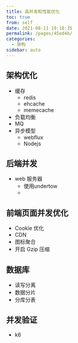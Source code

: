 ```yaml
---
title: 高并发和性能优化
toc: true
from: self
date: 2021-08-11 19:18:35
permalink: /pages/45ed4b/
categories:
  - 架构
sidebar: auto
---
```




## 架构优化

- 缓存
  - redis
  - ehcache
  - memecache
- 负载均衡
- MQ
- 异步模型
  - webflux
  - Nodejs

## 后端并发

- web 服务器
  - 使用undertow
  - 

## 前端页面并发优化

- Cookie 优化
- CDN 
- 图标聚合
- 开启 Gzip 压缩

## 数据库

- 读写分离
- 数据分片
- 分库分表

## 并发验证

- k6
